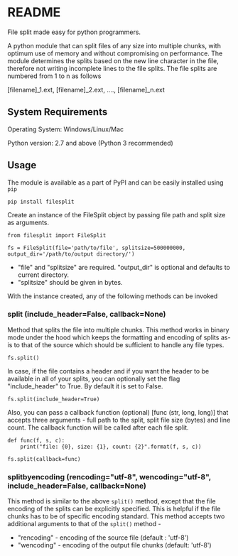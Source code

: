 # README #

File split made easy for python programmers.

A python module that can split files of any size into multiple chunks, with optimum use of memory and without compromising on
performance. The module determines the splits based on the new line character in the file, therefore not writing incomplete
lines to the file splits. The file splits are numbered from 1 to n as follows

[filename]_1.ext, [filename]_2.ext, ...., [filename]_n.ext

## System Requirements ##

Operating System: Windows/Linux/Mac

Python version: 2.7 and above (Python 3 recommended)

## Usage ##

The module is available as a part of PyPI and can be easily installed using `pip`

````
pip install filesplit
````

Create an instance of the FileSplit object by passing file path and split size as arguments.

````
from filesplit import FileSplit

fs = FileSplit(file='path/to/file', splitsize=500000000, output_dir='/path/to/output directory/')

````

* "file" and "splitsize" are required. "output_dir" is optional and defaults to current directory.
* "splitsize" should be given in bytes.

With the instance created, any of the following methods can be invoked

### split (include_header=False, callback=None) ###

Method that splits the file into multiple chunks. This method works in binary mode under the hood which keeps the 
formatting and encoding of splits as-is to that of the source which should be sufficient to handle any
file types.

````
fs.split()
````

In case, if the file contains a header and if you want the header to be available in all of your
splits, you can optionally set the flag "include_header" to True. By default it is set to False.

````
fs.split(include_header=True)

````

Also, you can pass a callback function (optional) [func (str, long, long)] that accepts three arguments - full path to the split, 
split file size (bytes) and line count. The callback function will be called after each file split.

````
def func(f, s, c):
    print("file: {0}, size: {1}, count: {2}".format(f, s, c))
    
fs.split(callback=func)

````

### splitbyencoding (rencoding="utf-8", wencoding="utf-8", include_header=False, callback=None) ###

This method is similar to the above ``split()`` method, except that the file encoding of the splits can be explicitly specified.
This is helpful if the file chunks has to be of specific encoding standard. This method accepts two additional arguments
to that of the ``split()`` method - 
- "rencoding" - encoding of the source file (default : 'utf-8')
- "wencoding" - encoding of the output file chunks (default: 'utf-8') 
